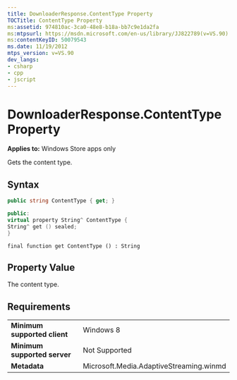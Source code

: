 ```yaml
---
title: DownloaderResponse.ContentType Property
TOCTitle: ContentType Property
ms:assetid: 974810ac-3ca0-48e8-b18a-bb7c9e1da2fa
ms:mtpsurl: https://msdn.microsoft.com/en-us/library/JJ822789(v=VS.90)
ms:contentKeyID: 50079543
ms.date: 11/19/2012
mtps_version: v=VS.90
dev_langs:
- csharp
- cpp
- jscript
---
```


# DownloaderResponse.ContentType Property

**Applies to:** Windows Store apps only

Gets the content type.

## Syntax

```csharp
public string ContentType { get; }
```

```cpp
public:
virtual property String^ ContentType {
String^ get () sealed;
}
```

```jscript
final function get ContentType () : String
```

## Property Value

The content type.

## Requirements

|||
|--- |--- |
|**Minimum supported client**|Windows 8|
|**Minimum supported server**|Not Supported|
|**Metadata**|Microsoft.Media.AdaptiveStreaming.winmd|

